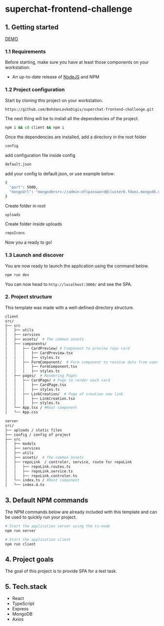 # superchat-frontend-challenge

## 1. Getting started

[DEMO](https://superchat-frontend.herokuapp.com/)

### 1.1 Requirements

Before starting, make sure you have at least those components on your workstation:

- An up-to-date release of [NodeJS](https://nodejs.org/) and NPM

### 1.2 Project configuration

Start by cloning this project on your workstation.

```sh
https://github.com/BohdanLevkoDigis/superchat-frontend-challenge.git
```

The next thing will be to install all the dependencies of the project.

```sh
npm i && cd client && npm i
```

Once the dependencies are installed, add a directory in the root folder

```sh
config
```

add configuration file inside config

```sh
default.json
```

add your config to default.json, or use example below:

```sh
{
  "port": 5000,
  "mongoUrl": "mongodb+srv://admin:dfcpassword@cluster0.fdxei.mongodb.net/myFirstDatabase?retryWrites=true&w=majority"
}
```

Create folder in root

```sh
uploads
```

Create folder inside uploads

```sh
repoIcons
```

Now you a ready to go!

### 1.3 Launch and discover

You are now ready to launch the application using the command below.

```sh
npm run dev
```

You can now head to `http://localhost:3000/` and see the SPA.

### 2. Project structure

This template was made with a well-defined directory structure.

```sh
client
src/
├── src
│   ├── utils
│   ├── services
│   ├── assets/  # The common assets
│   ├── components/
│   │   ├── CardPreview/ # Component to preview repo card
│   │   │   ├── CardPreview.tsx
│   │   │   ├── styles.ts
│   │   ├── FormComponent/  # Form component to receive data from user
│   │   │   ├── FormComponent.tsx
│   │   │   ├── styles.ts
│   ├── pages/  # Rendering Pages
│   │   ├── CardPage/ # Page to render each card
│   │   │   ├── CardPage.tsx
│   │   │   ├── styles.ts
│   │   ├── LinkCreation/  # Page of creation new link
│   │   │   ├── LinkCreation.tsx
│   │   │   ├── styles.ts
│   └── App.tsx / #Root component
│   └── App.css

server
src/
├── uploads / static files
├── config / config of project
├── src
│   ├── models
│   ├── services
│   ├── utils
│   ├── assets/  # The common assets
│   ├── repoLink  / controler, service, route for repoLink
│   │   ├── repoLink.routes.ts
│   │   ├── repoLink.service.ts
│   │   ├── repoLink.controler.ts
│   └── index.ts / #Root component
│   └── index.d.ts
```

## 3. Default NPM commands

The NPM commands below are already included with this template and can be used to quickly run your project.

```sh
# Start the application server using the ts-node
npm run server

# Start the application client
npm run client
```

## 4. Project goals

The goal of this project is to provide SPA for a test task.

## 5. Tech.stack

- React
- TypeScript
- Express
- MongoDB
- Axios
